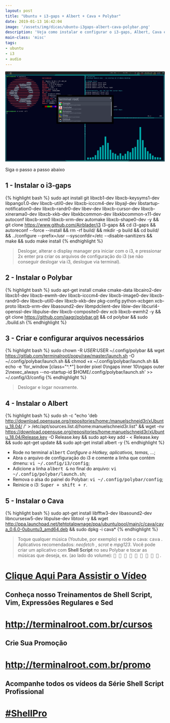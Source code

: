 ```yaml
---
layout: post
title: "Ubuntu + i3-gaps + Albert + Cava + Polybar"
date: 2019-01-13 16:42:04
image: '/assets/img/dicas/ubuntu-i3gaps-albert-cava-polybar.png'
description: 'Veja como instalar e configurar o i3-gaps, Albert, Cava e Polybar no Ubuntu 18.04'
main-class: 'misc'
tags:
- ubuntu
- i3
- audio
---
```


![Ubuntu + i3-gaps + Albert + Cava + Polybar](/assets/img/dicas/ubuntu-i3gaps-albert-cava-polybar.png "Ubuntu + i3-gaps + Albert + Cava + Polybar")


<script async src="https://pagead2.googlesyndication.com/pagead/js/adsbygoogle.js"></script>

<!-- Informat -->
<ins class="adsbygoogle"
     style="display:block"
     data-ad-client="ca-pub-2838251107855362"
     data-ad-slot="2327980059"
     data-ad-format="auto"
     data-full-width-responsive="true"></ins>

<script>
(adsbygoogle = window.adsbygoogle || []).push({});
</script>


Siga o passo a passo abaixo

## 1 - Instalar o i3-gaps

{% highlight bash %}
sudo apt install git libxcb1-dev libxcb-keysyms1-dev libpango1.0-dev libxcb-util0-dev libxcb-icccm4-dev libyajl-dev libstartup-notification0-dev libxcb-randr0-dev libev-dev libxcb-cursor-dev libxcb-xinerama0-dev libxcb-xkb-dev libxkbcommon-dev libxkbcommon-x11-dev autoconf libxcb-xrm0 libxcb-xrm-dev automake libxcb-shape0-dev -y && git clone https://www.github.com/Airblader/i3 i3-gaps && cd i3-gaps && autoreconf --force --install && rm -rf build/ && mkdir -p build && cd build/ && ../configure --prefix=/usr --sysconfdir=/etc --disable-sanitizers && make && sudo make install
{% endhighlight %}

> Deslogar, alterar o display manager pra iniciar com o i3, e pressionar 2x enter pra criar os arquivos de configuração do i3 (se não conseguir deslogar via i3, deslogue via terminal).

## 2 - Instalar o Polybar


<script async src="https://pagead2.googlesyndication.com/pagead/js/adsbygoogle.js"></script>

<!-- Informat -->
<ins class="adsbygoogle"
     style="display:block"
     data-ad-client="ca-pub-2838251107855362"
     data-ad-slot="2327980059"
     data-ad-format="auto"
     data-full-width-responsive="true"></ins>

<script>
(adsbygoogle = window.adsbygoogle || []).push({});
</script>


{% highlight bash %}
sudo apt-get install cmake cmake-data libcairo2-dev libxcb1-dev libxcb-ewmh-dev libxcb-icccm4-dev libxcb-image0-dev libxcb-randr0-dev libxcb-util0-dev libxcb-xkb-dev pkg-config python-xcbgen xcb-proto libxcb-xrm-dev libasound2-dev libmpdclient-dev libiw-dev libcurl4-openssl-dev libpulse-dev libxcb-composite0-dev xcb libxcb-ewmh2 -y && git clone https://github.com/jaagr/polybar.git && cd polybar && sudo ./build.sh
{% endhighlight %}

## 3 - Criar e configurar arquivos necessários

{% highlight bash %}
sudo chown -R $USER:$USER ~/.config/polybar && wget https://gitlab.com/terminalroot/popy/raw/master/launch.sh -O ~/.config/polybar/launch.sh && chmod +x ~/.config/polybar/launch.sh && echo -e 'for_window [class="^.*"] border pixel 0\ngaps inner 10\ngaps outer 2\nexec_always --no-startup-id $HOME/.config/polybar/launch.sh' >> ~/.config/i3/config
{% endhighlight %}

> Deslogar e logar novamente.

## 4 - Instalar o Albert

{% highlight bash %}
sudo sh -c "echo 'deb http://download.opensuse.org/repositories/home:/manuelschneid3r/xUbuntu_18.04/ /' > /etc/apt/sources.list.d/home:manuelschneid3r.list" && wget -nv https://download.opensuse.org/repositories/home:manuelschneid3r/xUbuntu_18.04/Release.key -O Release.key && sudo apt-key add - < Release.key && sudo apt-get update && sudo apt-get install albert -y
{% endhighlight %}

+ Rode no terminal <kbd>albert</kbd> *Configure o Hotkey, aplicativos, temas, ...*;
+ Abra o arquivo de configuração do i3 e comente a linha que contém dmenu: <kbd>vi ~/.config/i3/config</kbd>;
+ Adicione a linha <kbd>albert &</kbd> no final do arquivo: <kbd>vi ~/.config/polybar/launch.sh</kbd>;
+ Remova o alsa do painel do Polybar: <kbd>vi ~/.config/polybar/config</kbd>;
+ Reinicie o i3: <kbd>Super + shift + r</kbd>.

## 5 - Instalar o Cava


<script async src="https://pagead2.googlesyndication.com/pagead/js/adsbygoogle.js"></script>

<!-- Informat -->
<ins class="adsbygoogle"
     style="display:block"
     data-ad-client="ca-pub-2838251107855362"
     data-ad-slot="2327980059"
     data-ad-format="auto"
     data-full-width-responsive="true"></ins>

<script>
(adsbygoogle = window.adsbygoogle || []).push({});
</script>


{% highlight bash %}
sudo apt-get install libfftw3-dev libasound2-dev libncursesw5-dev libpulse-dev libtool -y && wget http://ppa.launchpad.net/tehtotalpwnage/ppa/ubuntu/pool/main/c/cava/cava_0.6.0-0ubuntu3_amd64.deb && sudo dpkg -i cava*
{% endhighlight %}

> Toque qualquer música (Youtube, por exemplo) e rode o cava: <kbd>cava</kbd> . Aplicativos recomendados: *neofetch* , *scrot* e *mpg123*. Você pode criar um aplicativo com **Shell Script** no seu Polybar e tocar as músicas que deseja, ex. (ao lado do volume): <kbd>        </kbd> .

# [Clique Aqui Para Assistir o Vídeo](https://youtu.be/uJCgh3nIL84)
 
## Conheça nosso Treinamentos de Shell Script, Vim, Expressões Regulares e Sed
# <http://terminalroot.com.br/cursos>

## Crie Sua Promoção
# <http://terminalroot.com.br/promo>

## Acompanhe todos os vídeos da **Série Shell Script Profissional** 
# [#ShellPro](http://bit.ly/shell-pro-root)

<script async src="https://pagead2.googlesyndication.com/pagead/js/adsbygoogle.js"></script>

<!-- Informat -->
<ins class="adsbygoogle"
 style="display:block"
 data-ad-client="ca-pub-2838251107855362"
 data-ad-slot="2327980059"
 data-ad-format="auto"
 data-full-width-responsive="true"></ins>

<script>
(adsbygoogle = window.adsbygoogle || []).push({});
</script>


